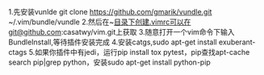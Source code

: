 1.先安装vunlde  git clone https://github.com/gmarik/vundle.git ~/.vim/bundle/vundle
2.然后在~目录下创建.vimrc可以在git@github.com:casatwy/vim.git上获取
3.随意打开一个vim命令下输入BundleInstall,等待插件安装完成
4.安装catgs,sudo apt-get install exuberant-ctags
5.如果你插件中有jedi，运行pip install tox pytest，pip查找apt-cache search pip|grep python，安装sudo apt-get install python-pip

